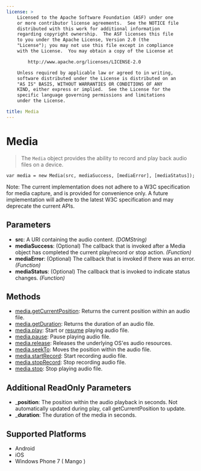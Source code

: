 ```yaml
---
license: >
    Licensed to the Apache Software Foundation (ASF) under one
    or more contributor license agreements.  See the NOTICE file
    distributed with this work for additional information
    regarding copyright ownership.  The ASF licenses this file
    to you under the Apache License, Version 2.0 (the
    "License"); you may not use this file except in compliance
    with the License.  You may obtain a copy of the License at

        http://www.apache.org/licenses/LICENSE-2.0

    Unless required by applicable law or agreed to in writing,
    software distributed under the License is distributed on an
    "AS IS" BASIS, WITHOUT WARRANTIES OR CONDITIONS OF ANY
    KIND, either express or implied.  See the License for the
    specific language governing permissions and limitations
    under the License.

title: Media
---
```


Media
=====

> The `Media` object provides the ability to record and play back audio files on a device. 

    var media = new Media(src, mediaSuccess, [mediaError], [mediaStatus]);


Note: The current implementation does not adhere to a W3C specification for media capture, and is provided for convenience only.  A future implementation will adhere to the latest W3C specification and may deprecate the current APIs.

Parameters
----------

- __src__: A URI containing the audio content. _(DOMString)_
- __mediaSuccess__: (Optional) The callback that is invoked after a Media object has completed the current play/record or stop action. _(Function)_
- __mediaError__: (Optional) The callback that is invoked if there was an error. _(Function)_
- __mediaStatus__: (Optional) The callback that is invoked to indicate status changes. _(Function)_

Methods
-------

- [media.getCurrentPosition](media.getCurrentPosition.html): Returns the current position within an audio file.
- [media.getDuration](media.getDuration.html): Returns the duration of an audio file.
- [media.play](media.play.html): Start or [resume](../events/events.resume.html) playing audio file.
- [media.pause](media.pause.html): Pause playing audio file.
- [media.release](media.release.html): Releases the underlying OS'es audio resources.
- [media.seekTo](media.seekTo.html): Moves the position within the audio file.
- [media.startRecord](media.startRecord.html): Start recording audio file.
- [media.stopRecord](media.stopRecord.html): Stop recording audio file.
- [media.stop](media.stop.html): Stop playing audio file.

Additional ReadOnly Parameters
---------------------

- ___position__: The position within the audio playback in seconds.  Not automatically updated during play, call getCurrentPosition to update.
- ___duration__: The duration of the media in seconds.

Supported Platforms
-------------------

- Android
- iOS
- Windows Phone 7 ( Mango )

